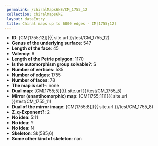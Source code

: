 ```yaml
--- 
 permalink: /chiralMaps6kE/CM_1755_12 
 collection: chiralMaps6kE
 layout: dataEntry
 title: Chiral maps up to 6000 edges - CM[1755;12]
---
```


- **ID**: [CM[1755;12]]({{ site.url }}/test/CM_1755_12)
- **Genus of the underlying surface**: 547
- **Length of the face**: 45
- **Valency**: 6
- **Length of the Petrie polygon**: 1170
- **Is the automorphism group solvable?**: S
- **Number of vertices**: 585
- **Number of edges**: 1755
- **Number of faces**: 78
- **The map is self-**: none
- **Dual map**: [CM[1755;5]]({{ site.url }}/test/CM_1755_5)
- **Mirror (enantihomorphic) map**: [CM[1755;11]]({{ site.url }}/test/CM_1755_11)
- **Dual of the mirror image**: [CM[1755;8]]({{ site.url }}/test/CM_1755_8)
- **Z_q-Exponent?**: 2
- **No idea**:  5:11
- **No idea**: Y
- **No idea**: N
- **Skeleton**: Sk(585;6)
- **Some other kind of skeleton**: nan

